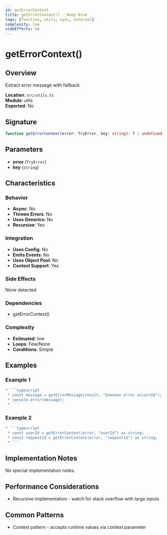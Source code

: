 ```yaml
---
id: getErrorContext
title: getErrorContext() - Deep Dive
tags: [function, utils, sync, internal]
complexity: low
sideEffects: no
---
```


# getErrorContext()

## Overview
Extract error message with fallback

**Location**: `src/utils.ts`  
**Module**: utils  
**Exported**: No  

## Signature
```typescript
function getErrorContext(error: TryError, key: string): T | undefined
```

## Parameters
- **error** (`TryError`)
- **key** (`string`)

## Characteristics

### Behavior
- **Async**: No
- **Throws Errors**: No
- **Uses Generics**: No
- **Recursive**: Yes

### Integration
- **Uses Config**: No
- **Emits Events**: No
- **Uses Object Pool**: No
- **Context Support**: Yes

### Side Effects
None detected

### Dependencies
- getErrorContext()

### Complexity
- **Estimated**: low
- **Loops**: Few/None
- **Conditions**: Simple


## Examples

### Example 1
```typescript
* ```typescript
 * const message = getErrorMessage(result, "Unknown error occurred");
 * console.error(message);
 * ```
```

### Example 2
```typescript
* ```typescript
 * const userId = getErrorContext(error, "userId") as string;
 * const requestId = getErrorContext(error, "requestId") as string;
 * ```
```



## Implementation Notes
No special implementation notes.

## Performance Considerations
- Recursive implementation - watch for stack overflow with large inputs

## Common Patterns
- Context pattern - accepts runtime values via context parameter
